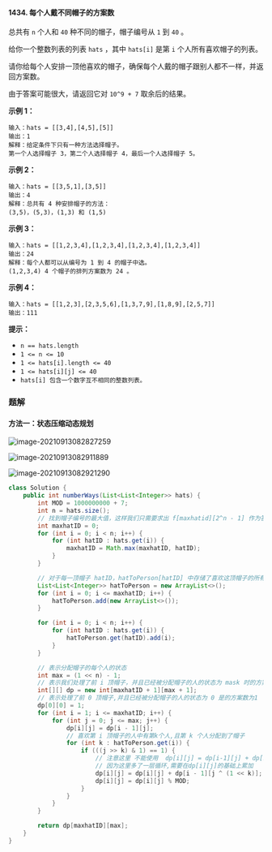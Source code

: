 #### 1434. 每个人戴不同帽子的方案数

总共有 `n` 个人和 `40` 种不同的帽子，帽子编号从 `1` 到 `40` 。

给你一个整数列表的列表 `hats` ，其中 `hats[i]` 是第 `i` 个人所有喜欢帽子的列表。

请你给每个人安排一顶他喜欢的帽子，确保每个人戴的帽子跟别人都不一样，并返回方案数。

由于答案可能很大，请返回它对 `10^9 + 7` 取余后的结果。

 **示例 1：**

```shell
输入：hats = [[3,4],[4,5],[5]]
输出：1
解释：给定条件下只有一种方法选择帽子。
第一个人选择帽子 3，第二个人选择帽子 4，最后一个人选择帽子 5。
```

**示例 2：**

```shell
输入：hats = [[3,5,1],[3,5]]
输出：4
解释：总共有 4 种安排帽子的方法：
(3,5)，(5,3)，(1,3) 和 (1,5)
```

**示例 3：**

```shell
输入：hats = [[1,2,3,4],[1,2,3,4],[1,2,3,4],[1,2,3,4]]
输出：24
解释：每个人都可以从编号为 1 到 4 的帽子中选。
(1,2,3,4) 4 个帽子的排列方案数为 24 。
```

**示例 4：**

```shell
输入：hats = [[1,2,3],[2,3,5,6],[1,3,7,9],[1,8,9],[2,5,7]]
输出：111
```

**提示：**

* `n == hats.length`
* `1 <= n <= 10`
* `1 <= hats[i].length <= 40`
* `1 <= hats[i][j] <= 40`
* `hats[i] 包含一个数字互不相同的整数列表。`

### 题解

#### 方法一：状态压缩动态规划

![image-20210913082827259](http://gitlab.wsh-study.com/xp-study/LeeteCode/-/blob/master/状态压缩/images/每个人戴不同帽子的方案数/1.jpg)

![image-20210913082911889](http://gitlab.wsh-study.com/xp-study/LeeteCode/-/blob/master/状态压缩/images/每个人戴不同帽子的方案数/2.jpg)

![image-20210913082921290](http://gitlab.wsh-study.com/xp-study/LeeteCode/-/blob/master/状态压缩/images/每个人戴不同帽子的方案数/3.jpg)

```java
class Solution {
    public int numberWays(List<List<Integer>> hats) {
        int MOD = 1000000000 + 7;
        int n = hats.size();
        // 找到帽子编号的最大值，这样我们只需要求出 f[maxhatid][2^n - 1] 作为答案
        int maxhatID = 0;
        for (int i = 0; i < n; i++) {
            for (int hatID : hats.get(i)) {
                maxhatID = Math.max(maxhatID, hatID);
            }
        }

        // 对于每一顶帽子 hatID，hatToPerson[hatID] 中存储了喜欢这顶帽子的所有人，方便进行动态规划
        List<List<Integer>> hatToPerson = new ArrayList<>();
        for (int i = 0; i <= maxhatID; i++) {
            hatToPerson.add(new ArrayList<>());
        }

        for (int i = 0; i < n; i++) {
            for (int hatID : hats.get(i)) {
                hatToPerson.get(hatID).add(i);
            }
        }

        // 表示分配帽子的每个人的状态
        int max = (1 << n) - 1;
        // 表示我们处理了前 i 顶帽子，并且已经被分配帽子的人的状态为 mask 时的方案数
        int[][] dp = new int[maxhatID + 1][max + 1];
        // 表示处理了前 0 顶帽子,并且已经被分配帽子的人的状态为 0 是的方案数为1
        dp[0][0] = 1;
        for (int i = 1; i <= maxhatID; i++) {
            for (int j = 0; j <= max; j++) {
                dp[i][j] = dp[i - 1][j];
                // 喜欢第 i 顶帽子的人中有第k个人,且第 k 个人分配到了帽子
                for (int k : hatToPerson.get(i)) {
                    if (((j >> k) & 1) == 1) {
                        // 注意这里 不能使用  dp[i][j] = dp[i-1][j] + dp[i - 1][j ^ (1 << k)];
                        // 因为这里多了一层循环,需要在dp[i][j]的基础上累加
                        dp[i][j] = dp[i][j] + dp[i - 1][j ^ (1 << k)];
                        dp[i][j] = dp[i][j] % MOD;
                    }
                }
            }
        }

        return dp[maxhatID][max];
    }
}
```

